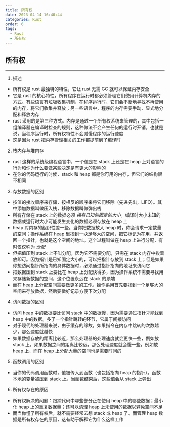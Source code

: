 ```yaml
---
title: 所有权
date: 2023-04-14 16:40:44
categories: Rust
order: 6
tags:
  - Rust
  - 所有权
---
```


## 所有权
---
1. 描述
- 所有权是 rust 最独特的特性，它让 rust 无需 GC 就可以保证内存安全
- 它是 rust 的核心特性，所有程序在运行时都必须管理它们使用计算机内存的方式。有些语言有垃圾收集机制，在程序运行时，它们会不断地寻找不再使用的内存，将它们收集并释放；另一些语言中，程序的内存需要手动、显式地分配和释放内存
- rust 采用的是第三种方式。内存是通过一个所有权系统来管理的，其中包括一组编译器在编译时检查的规则，这种做法不会产生任何的运行时开销。也就是说，当程序运行时，所有权特性不会减慢程序的运行速度
- 这是因为 rust 把内存管理相关的工作都提前到了编译时

2. 栈内存与堆内存
- rust 这样的系统级编程语言中，一个值是在 stack 上还是在 heap 上对语言的行为和你为什么要做某些决定是有更大的影响的
- 在你的代码运行的时候，stack 和 heap 都是你可用的内存，但它们的结构很不相同

3. 存放数据的区别
- 按值的接收顺序来存储，按相反的顺序来将它们移除（先进先出，LIFO）。其中添加数据叫做压入栈，移除数据叫做弹出栈
- 所有存储在 stack 上的数据必须 *拥有已知的固定的大小*。编译时大小未知的数据或运行时大小可能发生变化的数据必须存放在 heap 上
- heap 对内存的组织性差一些。当你把数据放入 heap 时，你会请求一定数量的空间；操作系统在 heap 里找到一块足够大的空间，把它标记为在用，并返回一个指针，也就是这个空间的地址。这个过程叫做在 heap 上进行分配，有时仅仅称为 *分配*
- 但把值压到 stack 上不叫分配，因为它不需要分配，只需在 stack 内存中挨着放即可。因为指针是已知固定大小的，可以把指针存放到 stack 上；但是如果你想访问指针所指向的具体数据时，必须通过指针指向的地址来访问它
- 把数据压到 stack 上要比在 heap 上分配快得多，因为操作系统不需要寻找用来存储新数据的空间，这个位置永远在 stack 的顶端
- 而在 heap 上分配空间需要做更多的工作。操作系用首先要找到一个足够大的空间来存放数据，然后要做好记录方便下次分配

4. 访问数据的区别
- 访问 heap 中的数据要比访问 stack 中的数据慢，因为需要通过指针才能找到 heap 中的数据。多了一个指针跳转的环节，它属于间接访问
- 对于现代的处理器来说，由于缓存的缘故，如果指令在内存中跳转的次数越少，那么速度就越快
- 如果数据存放的距离比较近，那么处理器的处理速度就会更快一些，例如放 stack 上。如果数据之间的距离比较远，那么处理速度就会慢一些，例如放 heap 上，而在 heap 上分配大量的空间也是需要时间的

5. 函数调用的区别
- 当你的代码调用函数时，值被传入到函数（也包括指向 heap 的指针）。函数本地的变量被压到 stack 上。当函数结束后，这些值会从 stack 上弹出

6. 所有权存在的原因
- 所有权解决的问题：跟踪代码中哪些部分正在使用 heap 中的哪些数据；最小化 heap 上的重复数据量；还可以清理 heap 上未使用的数据以避免空间不足
- 而当你懂了所有权后，就不需要经常去想 stack 或 heap 了。而管理 heap 数据是所有权存在的原因，这有助于解释它为什么这样工作